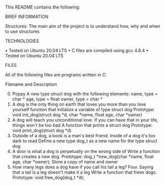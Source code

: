 This README contains the following:


BRIEF INFORMATION 


Structures: The main aim of the project is to understand how, why and when to use structures 


TECHNOLOGIES  


•	Tested on Ubuntu 20.04 LTS
•	C files are compiled using gcc 4.8.4
•	Tested on Ubuntu 20.04 LTS


FILES 


All of the following files are programs written in C: 


Filename  and	Description


0. Poppy	A new type struct dog with the following elements: 
name, type = char *
age, type = float
owner, type = char *
1. A dog is the only thing on earth that loves you more than you love yourself	function that initialize a variable of type struct dog
Prototype: void init_dog(struct dog *d, char *name, float age, char *owner)
2. A dog will teach you unconditional love. If you can have that in your life, things won't be too bad	A function that prints a struct dog
Prototype: void print_dog(struct dog *d)
3. Outside of a dog, a book is a man's best friend. Inside of a dog it's too dark to read	Define a new type dog_t as a new name for the type struct dog
4. A door is what a dog is perpetually on the wrong side of	Write a function that creates a new dog.
Prototype: dog_t *new_dog(char *name, float age, char *owner); 
Store a copy of name and owner
5. How many legs does a dog have if you call his tail a leg? Four. Saying that a tail is a leg doesn't make it a leg	Write a function that frees dogs. 
Prototype: void free_dog(dog_t *d);

